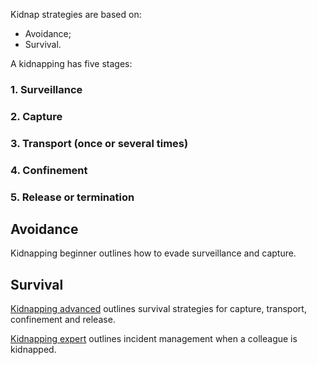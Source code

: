 [Title]: # (Kidnap Stages)
[Order]: # (0)

Kidnap strategies are based on:

*	Avoidance;
*	Survival.

A kidnapping has five stages: 

### 1.  Surveillance 

### 2.  Capture

### 3.  Transport (once or several times)

### 4.  Confinement

### 5.  Release or termination

## Avoidance

Kidnapping beginner outlines how to evade surveillance and capture.

## Survival

[Kidnapping advanced](umbrella://lesson/kidnapping/1) outlines survival strategies for capture, transport, confinement and release.

[Kidnapping expert](umbrella://lesson/kidnapping/2) outlines incident management when a colleague is kidnapped.
